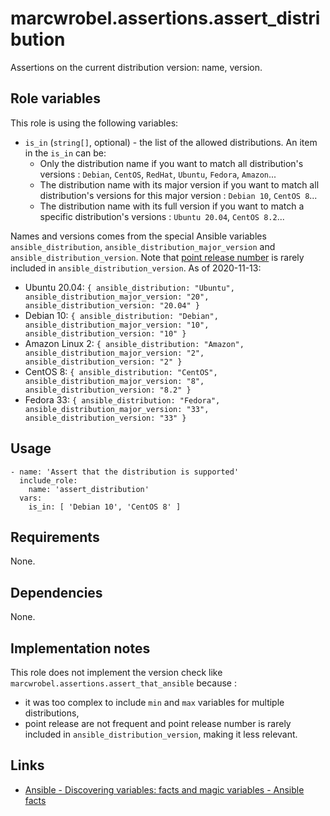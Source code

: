 # marcwrobel.assertions.assert_distribution

Assertions on the current distribution version: name, version.

## Role variables

This role is using the following variables:

- `is_in` (`string[]`, optional) - the list of the allowed distributions. An item in the `is_in` can be:
  - Only the distribution name if you want to match all distribution's versions : `Debian`, `CentOS`, `RedHat`, `Ubuntu`, `Fedora`, `Amazon`...
  - The distribution name with its major version if you want to match all distribution's versions for this major version : `Debian 10`, `CentOS 8`...
  - The distribution name with its full version if you want to match a specific distribution's versions : `Ubuntu 20.04`, `CentOS 8.2`...

Names and versions comes from the special Ansible variables `ansible_distribution`, `ansible_distribution_major_version` and `ansible_distribution_version`.
Note that [point release number](https://wikipedia.org/wiki/Point_release) is rarely included in `ansible_distribution_version`. As of 2020-11-13:
- Ubuntu 20.04: `{ ansible_distribution: "Ubuntu", ansible_distribution_major_version: "20", ansible_distribution_version: "20.04" }`
- Debian 10: `{ ansible_distribution: "Debian", ansible_distribution_major_version: "10", ansible_distribution_version: "10" }`
- Amazon Linux 2: `{ ansible_distribution: "Amazon", ansible_distribution_major_version: "2", ansible_distribution_version: "2" }`
- CentOS 8: `{ ansible_distribution: "CentOS", ansible_distribution_major_version: "8", ansible_distribution_version: "8.2" }`
- Fedora 33: `{ ansible_distribution: "Fedora", ansible_distribution_major_version: "33", ansible_distribution_version: "33" }`

## Usage

    - name: 'Assert that the distribution is supported'
      include_role:
        name: 'assert_distribution'
      vars:
        is_in: [ 'Debian 10', 'CentOS 8' ]

## Requirements

None.

## Dependencies

None.

## Implementation notes

This role does not implement the version check like `marcwrobel.assertions.assert_that_ansible` because :
- it was too complex to include `min` and `max` variables for multiple distributions,
- point release are not frequent and point release number is rarely included in `ansible_distribution_version`, making it less relevant.

## Links

- [Ansible - Discovering variables: facts and magic variables - Ansible facts](https://docs.ansible.com/ansible/latest/user_guide/playbooks_vars_facts.html#ansible-facts)
